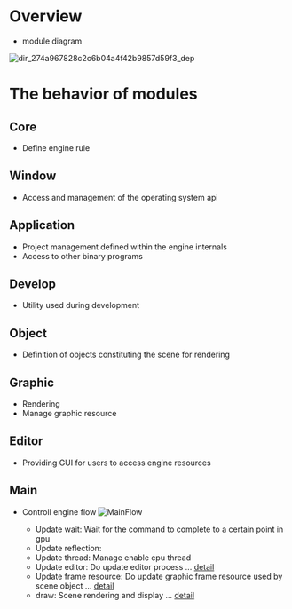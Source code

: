 # Overview
- module diagram
  
![dir_274a967828c2c6b04a4f42b9857d59f3_dep](https://github.com/nupnup-hub/JinEngine/assets/59456231/19e55b64-b7e7-407a-ad3a-1c8d7a717d09) 
 
#  The behavior of modules

## Core
- Define engine rule 

## Window
- Access and management of the operating system api

## Application
- Project management defined within the engine internals
- Access to other binary programs

## Develop
- Utility used during development

## Object
- Definition of objects constituting the scene for rendering

## Graphic
- Rendering
- Manage graphic resource

## Editor 
- Providing GUI for users to access engine resources

## Main
- Controll engine flow 
![MainFlow](https://github.com/nupnup-hub/JinEngine/assets/59456231/f79bf500-36bd-43c8-b0bb-be63ac4c9411)

  - Update wait: Wait for the command to complete to a certain point in gpu
  - Update reflection: 
  - Update thread: Manage enable cpu thread
  - Update editor: Do update editor process ... [detail](https://github.com/nupnup-hub/JinEngine/blob/Main/docs/Architecture/Graphic.md)
  - Update frame resource: Do update graphic frame resource used by scene object ... [detail](https://github.com/nupnup-hub/JinEngine/blob/Main/docs/Architecture/Graphic.md)
  - draw: Scene rendering and display ... [detail](https://github.com/nupnup-hub/JinEngine/blob/Main/docs/Architecture/Editor.md)
  


